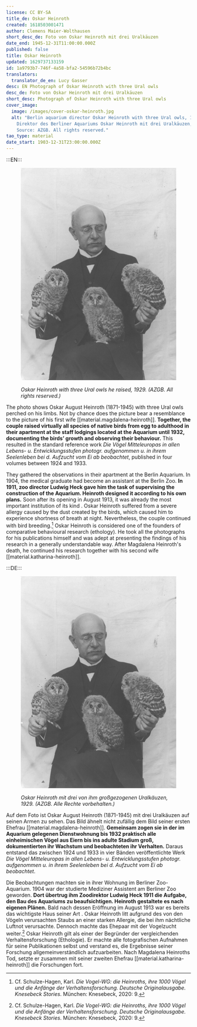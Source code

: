 ```yaml
---
license: CC BY-SA
title_de: Oskar Heinroth
created: 1618503001471
author: Clemens Maier-Wolthausen
short_desc_de: Foto von Oskar Heinroth mit drei Uralkäuzen
date_end: 1945-12-31T11:00:00.000Z
published: false
title: Oskar Heinroth
updated: 1629737133159
id: 1a9793b7-746f-4a58-bfa2-54596b72b4bc
translators:
  translator_de_en: Lucy Gasser
desc: EN Photograph of Oskar Heinroth with three Ural owls
desc_de: Foto von Oskar Heinroth mit drei Uralkäuzen
short_desc: Photograph of Oskar Heinroth with three Ural owls
cover_image:
  image: /images/cover-oskar-heinroth.jpg
  alt: "Berlin aquarium director Oskar Heinroth with three Ural owls, 1929.
    Direktor des Berliner Aquariums Oskar Heinroth mit drei Uralkäuzen, 1929.
    Source: AZGB. All rights reserved."
tao_type: material
date_start: 1903-12-31T23:00:00.000Z
---
```

:::EN:::

<figure>

![Black and white photograph: Bald older man with moustache, wearing pince-nez and a suit, looks down at three Ural owls sitting on his arms and one bent leg. Two of the owls look into the camera, one to the side.](images/cmw/O_Heinroth_Uralkaeuzen_1929.jpg)

<figcaption>

_Oskar Heinroth with three Ural owls he raised, 1929. (AZGB. All rights reserved.)_

</figcaption>

</figure>

The photo shows Oskar August Heinroth (1871-1945) with three Ural owls perched on his limbs. Not by chance does the picture bear a resemblance to the picture of his first wife [[material.magdalena-heinroth]]. **Together, the couple raised virtually all species of native birds from egg to adulthood in their apartment at the staff lodgings located at the Aquarium until 1932, documenting the birds’ growth and observing their behaviour.** This resulted in the standard reference work _Die Vögel Mitteleuropas in allen Lebens- u. Entwicklungsstufen photogr. aufgenommen u. in ihrem Seelenleben bei d. Aufzucht vom Ei ab beobachtet_, published in four volumes between 1924 and 1933.

They gathered the observations in their apartment at the Berlin Aquarium. In 1904, the medical graduate had become an assistant at the Berlin Zoo. **In 1911, zoo director Ludwig Heck gave him the task of supervising the construction of the Aquarium. Heinroth designed it according to his own plans.** Soon after its opening in August 1913, it was already the most important institution of its kind . Oskar Heinroth suffered from a severe allergy caused by the dust created by the birds, which caused him to experience shortness of breath at night. Nevertheless, the couple continued with bird breeding.[^1] Oskar Heinroth is considered one of the founders of comparative behavioural research (ethology). He took all the photographs for his publications himself and was adept at presenting the findings of his research in a generally understandable way. After Magdalena Heinroth's death, he continued his research together with his second wife [[material.katharina-heinroth]].

[^1]: Cf. Schulze-Hagen, Karl. _Die Vogel-WG: die Heinroths, ihre 1000 Vögel und die Anfänge der Verhaltensforschung. Deutsche Originalausgabe. Knesebeck Stories_. München: Knesebeck, 2020: 9.

:::DE:::

<figure>

![Schwarz-weiß Foto: Älterer Mann im Anzug mit Schnauzer, Glatze und Zwicker, blickt herunter auf drei Uralkäuze, die auf seinen Armen und einem angewinkelten Bein sitzen. Zwei der Käuze schauen in die Kamera, einer blickt zur Seite.](images/cmw/O_Heinroth_Uralkaeuzen_1929.jpg)

<figcaption>

_Oskar Heinroth mit drei von ihm großgezogenen Uralkäuzen, 1929. (AZGB. Alle Rechte vorbehalten.)_

</figcaption>

</figure>

Auf dem Foto ist Oskar August Heinroth (1871-1945) mit drei Uralkäuzen auf seinen Armen zu sehen. Das Bild ähnelt nicht zufällig dem Bild seiner ersten Ehefrau [[material.magdalena-heinroth]]. **Gemeinsam zogen sie in der im Aquarium gelegenen Dienstwohnung bis 1932 praktisch alle einheimischen Vögel aus Eiern bis ins adulte Stadium groß, dokumentierten ihr Wachstum und beobachteten ihr Verhalten.** Daraus entstand das zwischen 1924 und 1933 in vier Bänden veröffentlichte Werk _Die Vögel Mitteleuropas in allen Lebens- u. Entwicklungsstufen photogr. aufgenommen u. in ihrem Seelenleben bei d. Aufzucht vom Ei ab beobachtet_.

Die Beobachtungen machten sie in ihrer Wohnung im Berliner Zoo-Aquarium. 1904 war der studierte Mediziner Assistent am Berliner Zoo geworden. **Dort übertrug ihm Zoodirektor Ludwig Heck 1911 die Aufgabe, den Bau des Aquariums zu beaufsichtigen. Heinroth gestaltete es nach eigenen Plänen.** Bald nach dessen Eröffnung im August 1913 war es bereits das wichtigste Haus seiner Art . Oskar Heinroth litt aufgrund des von den Vögeln verursachten Staubs an einer starken Allergie, die bei ihm nächtliche Luftnot verursachte. Dennoch machte das Ehepaar mit der Vogelzucht weiter.[^1] Oskar Heinroth gilt als einer der Begründer der vergleichenden Verhaltensforschung (Ethologie). Er machte alle fotografischen Aufnahmen für seine Publikationen selbst und verstand es, die Ergebnisse seiner Forschung allgemeinverständlich aufzuarbeiten. Nach Magdalena Heinroths Tod, setzte er zusammen mit seiner zweiten Ehefrau [[material.katharina-heinroth]] die Forschungen fort.

[^1]: Vgl. Schulze-Hagen, Karl. _Die Vogel-WG: die Heinroths, ihre 1000 Vögel und die Anfänge der Verhaltensforschung. Deutsche Originalausgabe. Knesebeck Stories_. München: Knesebeck, 2020: 9.
